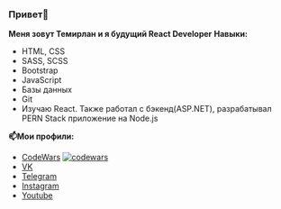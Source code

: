 ### Привет👋
**Меня зовут Темирлан и я будущий React Developer**
**Навыки:**
- HTML, CSS
- SASS, SCSS
- Bootstrap
- JavaScript
- Базы данных
- Git
- Изучаю React. Также работал с бэкенд(ASP.NET), разрабатывал PERN Stack приложение на Node.js

**📫Мои профили:**
 - [CodeWars](https://www.codewars.com/users/temeralint) [![codewars](https://www.codewars.com/users/temeralint/badges/micro)](https://www.codewars.com/users/temeralint) 
- [VK](https://vk.com/temeralin)
- [Telegram](https://t.me/temeralin)
- [Instagram](https://www.instagram.com/temeralint/)
- [Youtube](https://t.me/temeralin)





